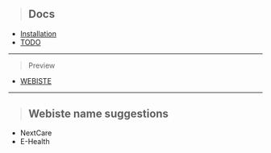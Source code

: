 #

> ## Docs

- [Installation](docs/INSTALLATION.md)
- [TODO](docs/TODO.md)

<hr>

> Preview

- [WEBISTE](https://shorturl.at/deqD4)

<hr>

> ## Webiste name suggestions

- NextCare
- E-Health
